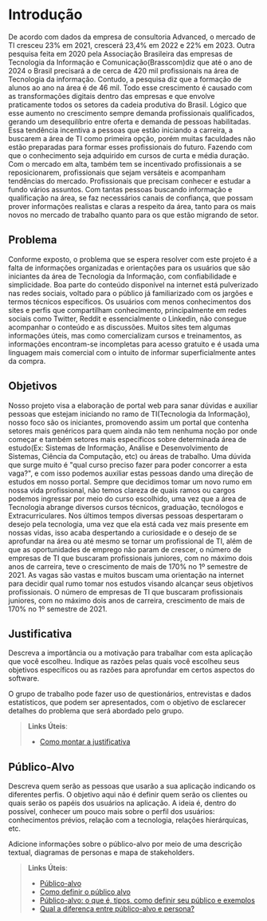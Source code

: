 # Introdução

De acordo com dados da empresa de consultoria Advanced, o mercado de TI cresceu 23% em 2021, crescerá 23,4% em 2022 e 22% em 2023. Outra pesquisa feita em 2020 pela Associação Brasileira das empresas de Tecnologia da Informação e Comunicação(Brasscom)diz que até o ano de 2024 o Brasil precisará a de cerca de 420 mil profissionais na área de Tecnologia da informação. Contudo, a pesquisa diz que a formação de alunos ao ano na área é de 46 mil. Todo esse crescimento é causado com as transformações digitais dentro das empresas e que envolve praticamente todos os setores da cadeia produtiva do Brasil. Lógico que esse aumento no crescimento sempre demanda profissionais qualificados, gerando um desequilíbrio entre oferta e demanda de pessoas habilitadas.
Essa tendência incentiva a pessoas que estão iniciando a carreira, a buscarem a área de TI como primeira opção, porém muitas faculdades não estão preparadas para formar esses profissionais do futuro. Fazendo com que o conhecimento seja adquirido em cursos de curta e média duração. Com o mercado em alta, também tem se incentivado profissionais a se reposicionarem, profissionais que sejam versáteis e acompanham tendências do mercado. Profissionais que precisam conhecer e estudar a fundo vários assuntos.
Com tantas pessoas buscando informação e qualificação na área, se faz necessários canais de confiança, que possam prover informações realistas e claras a respeito da área, tanto para os mais novos no mercado de trabalho quanto para os que estão migrando de setor.


## Problema

Conforme exposto, o problema que se espera resolver com este projeto é a falta de informações organizadas e orientações para os usuários que são iniciantes da área de 
Tecnologia da Informação, com confiabilidade e simplicidade. Boa parte do conteúdo disponível na internet está pulverizado nas redes sociais, voltado para o público já 
familiarizado com os jargões e termos técnicos específicos. Os usuários com menos conhecimentos dos sites e perfis que compartilham conhecimento, principalmente em 
redes sociais como Twitter, Reddit e essencialmente o Linkedin, não consegue acompanhar o conteúdo e as discussões. Muitos sites tem algumas informações úteis, mas 
como comercializam cursos e treinamentos, as informações encontram-se incompletas para acesso gratuito e é usada uma linguagem mais comercial com o intuito de informar 
superficialmente antes da compra. 



## Objetivos

 Nosso projeto visa a elaboração de portal web para sanar dúvidas e auxiliar pessoas que estejam iniciando no ramo de
TI(Tecnologia da Informação), nosso foco são os iniciantes, promovendo assim um portal
que contenha setores mais genéricos para quem ainda não tem nenhuma noção por onde
começar e também setores mais específicos sobre determinada área de estudo(Ex:
Sistemas de Informação, Análise e Desenvolvimento de Sistemas, Ciência da Computação,
etc) ou áreas de trabalho.
 Uma dúvida que surge muito é "qual curso preciso fazer para
poder concorrer a esta vaga?", e com isso podemos auxiliar estas pessoas dando uma
direção de estudos em nosso portal.
Sempre que decidimos tomar um novo rumo em nossa vida profissional, não temos clareza
de quais ramos ou cargos podemos ingressar por meio do curso escolhido, uma vez que a
área de Tecnologia abrange diversos cursos técnicos, graduação, tecnólogos e
Extracurriculares.
 Nos últimos tempos diversas pessoas despertaram o desejo pela tecnologia, uma vez que ela
está cada vez mais presente em nossas vidas, isso acaba despertando a curiosidade e o
desejo de se aprofundar na área ou até mesmo se tornar um profissional de TI, além de que
as oportunidades de emprego não param de crescer, o número de empresas de TI que
buscaram profissionais juniores, com no máximo dois anos de carreira, teve o crescimento
de mais de 170% no 1º semestre de 2021.
As vagas são vastas e muitos buscam uma orientação na internet para decidir qual rumo
tomar nos estudos visando alcançar seus objetivos profissionais.
O número de empresas de TI que buscaram profissionais juniores, com no máximo dois
anos de carreira, crescimento de mais de 170% no 1º semestre de 2021.


## Justificativa

Descreva a importância ou a motivação para trabalhar com esta aplicação que você escolheu. Indique as razões pelas quais você escolheu seus objetivos específicos ou as razões para aprofundar em certos aspectos do software.

O grupo de trabalho pode fazer uso de questionários, entrevistas e dados estatísticos, que podem ser apresentados, com o objetivo de esclarecer detalhes do problema que será abordado pelo grupo.

> **Links Úteis**:
> - [Como montar a justificativa](https://guiadamonografia.com.br/como-montar-justificativa-do-tcc/)

## Público-Alvo

Descreva quem serão as pessoas que usarão a sua aplicação indicando os diferentes perfis. O objetivo aqui não é definir quem serão os clientes ou quais serão os papéis dos usuários na aplicação. A ideia é, dentro do possível, conhecer um pouco mais sobre o perfil dos usuários: conhecimentos prévios, relação com a tecnologia, relações
hierárquicas, etc.

Adicione informações sobre o público-alvo por meio de uma descrição textual, diagramas de personas e mapa de stakeholders.

> **Links Úteis**:
> - [Público-alvo](https://blog.hotmart.com/pt-br/publico-alvo/)
> - [Como definir o público alvo](https://exame.com/pme/5-dicas-essenciais-para-definir-o-publico-alvo-do-seu-negocio/)
> - [Público-alvo: o que é, tipos, como definir seu público e exemplos](https://klickpages.com.br/blog/publico-alvo-o-que-e/)
> - [Qual a diferença entre público-alvo e persona?](https://rockcontent.com/blog/diferenca-publico-alvo-e-persona/)
